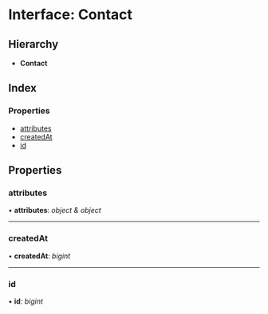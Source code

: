 # Interface: Contact

## Hierarchy

- **Contact**

## Index

### Properties

- [attributes](contact.md#attributes)
- [createdAt](contact.md#createdat)
- [id](contact.md#id)

## Properties

### <a id="attributes" name="attributes"></a> attributes

• **attributes**: _object & object_

---

### <a id="createdat" name="createdat"></a> createdAt

• **createdAt**: _bigint_

---

### <a id="id" name="id"></a> id

• **id**: _bigint_

